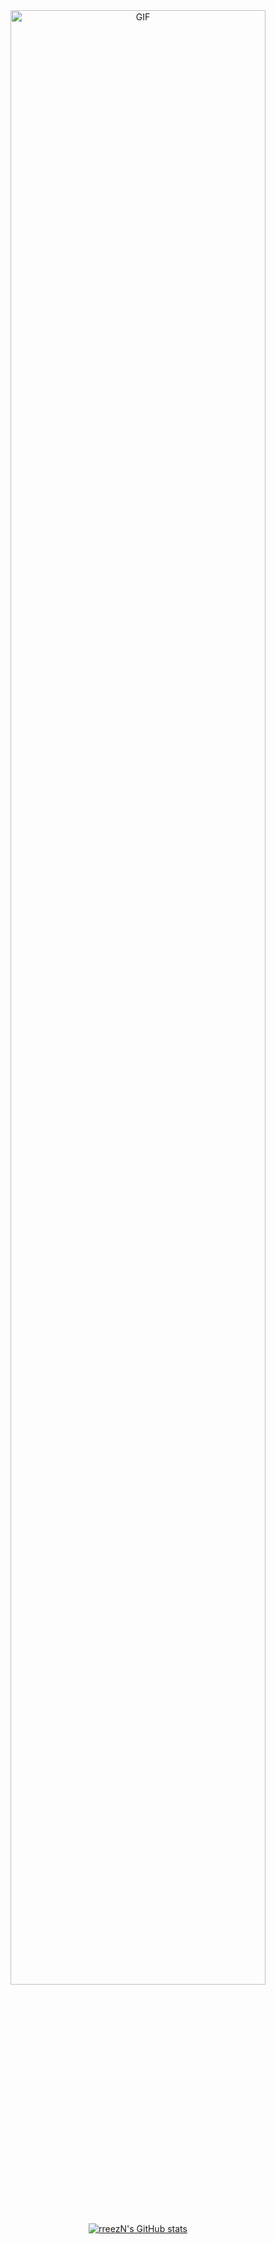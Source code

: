 <div align="center">
    <img height="auto" width="90%" alt="GIF" src="https://media.giphy.com/media/3oz8xETviCTLc93cDC/giphy.gif"/>
</div>
<br />

<div align="center">
    
  <a href="">[![rreezN's GitHub stats](https://github-readme-stats.vercel.app/api?username=rreezN&show_icons=true&theme=radical)](https://github.com/rreezN/github-readme-stats)
      
</div>
